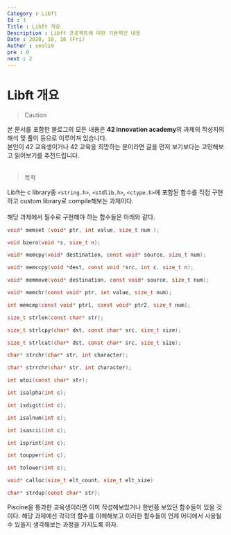 ```yaml
---
Category : Libft
Id : 1
Title : Libft 개요
Description : Libft 프로젝트에 대한 기본적인 내용
Date : 2020, 10, 16 (Fri)
Auther : seolim
pre : 0
next : 2
---
```


# Libft 개요
> Caution

본 문서를 포함한 블로그의 모든 내용은 <b>42 innovation academy</b>의 과제의 작성자의 해석 및 풀이 등으로 이루어져 있습니다.</br>본인이 42 교육생이거나 42 교육을 희망하는 분이라면 글을 먼저 보기보다는 고민해보고 읽어보기를 추천드립니다.</br></br>

> 목적

Libft는 c library중 `<string.h>`, `<stdlib.h>`, `<ctype.h>`에 포함된 함수를 직접 구현하고 custom library로 compile해보는 과제이다.</br></br>해당 과제에서 필수로 구현해야 하는 함수들은 아래와 같다.

```c
void* memset (void* ptr, int value, size_t num );

void bzero(void *s, size_t n);

void* memcpy(void* destination, const void* source, size_t num);

void* memccpy(void *dest, const void *src, int c, size_t n);

void* memmove(void* destination, const void* source, size_t num);

void* memchr(const void* ptr, int value, size_t num);

int memcmp(const void* ptr1, const void* ptr2, size_t num);

size_t strlen(const char* str);

size_t strlcpy(char* dst, const char* src, size_t size);

size_t strlcat(char* dst, const char* src, size_t size);

char* strchr(char* str, int character);

char* strrchr(char* str, int character);

int atoi(const char* str);

int isalpha(int c);

int isdigit(int c);

int isalnum(int c);

int isascii(int c);

int isprint(int c);

int toupper(int c);

int tolower(int c);

void* calloc(size_t elt_count, size_t elt_size)

char* strdup(const char* str);
```

Piscine을 통과한 교육생이라면 이미 작성해보았거나 한번쯤 보았던 함수들이 있을 것이다. 해당 과제에선 각각의 함수를 이해해보고 이러한 함수들이 언제 어디에서 사용될 수 있을지 생각해보는 과정을 가지도록 하자.

